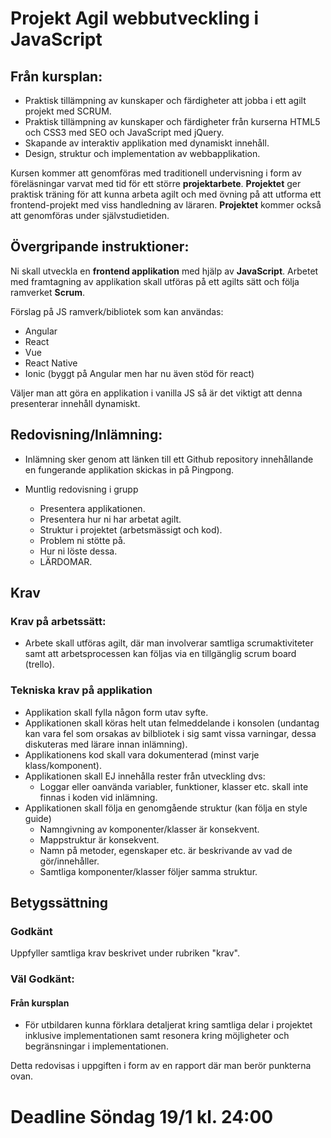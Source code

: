 # Projekt Agil webbutveckling i JavaScript

## Från kursplan: 
* Praktisk tillämpning av kunskaper och färdigheter att jobba i ett agilt projekt med SCRUM.
* Praktisk tillämpning av kunskaper och färdigheter från kurserna HTML5 och CSS3 med SEO och JavaScript med jQuery.
* Skapande av interaktiv applikation med dynamiskt innehåll.
* Design, struktur och implementation av webbapplikation.

Kursen kommer att genomföras med traditionell undervisning i form av föreläsningar varvat med tid för ett större **projektarbete**. **Projektet** ger praktisk träning för att kunna arbeta agilt och med övning på att utforma ett frontend-projekt med viss handledning av läraren. **Projektet** kommer också att genomföras under självstudietiden.

## Övergripande instruktioner:

Ni skall utveckla en **frontend applikation** med hjälp av **JavaScript**. Arbetet med framtagning av applikation skall utföras på ett agilts sätt och följa ramverket **Scrum**.

Förslag på JS ramverk/bibliotek som kan användas:

* Angular
* React
* Vue
* React Native
* Ionic (byggt på Angular men har nu även stöd för react)

Väljer man att göra en applikation i vanilla JS så är det viktigt att denna presenterar innehåll dynamiskt.

## Redovisning/Inlämning:

* Inlämning sker genom att länken till ett Github repository innehållande en fungerande applikation skickas in på Pingpong.

* Muntlig redovisning i grupp
  * Presentera applikationen.
  * Presentera hur ni har arbetat agilt.
  * Struktur i projektet (arbetsmässigt och kod).
  * Problem ni stötte på.
  * Hur ni löste dessa.
  * LÄRDOMAR.

## Krav
### Krav på arbetssätt:

* Arbete skall utföras agilt, där man involverar samtliga scrumaktiviteter samt att arbetsprocessen kan följas via en tillgänglig scrum board (trello).

### Tekniska krav på applikation

* Applikation skall fylla någon form utav syfte.
* Applikationen skall köras helt utan felmeddelande i konsolen (undantag kan vara fel som orsakas av bilbliotek i sig samt vissa varningar, dessa diskuteras med lärare innan inlämning).
* Applikationens kod skall vara dokumenterad (minst varje klass/komponent).
* Applikationen skall EJ innehålla rester från utveckling dvs:
  * Loggar eller oanvända variabler, funktioner, klasser etc. skall inte finnas i koden vid inlämning.
* Applikationen skall följa en genomgående struktur (kan följa en style guide)
  * Namngivning av komponenter/klasser är konsekvent.
  * Mappstruktur är konsekvent.
  * Namn på metoder, egenskaper etc. är beskrivande av vad de gör/innehåller.
  * Samtliga komponenter/klasser följer samma struktur.

## Betygssättning

### Godkänt

Uppfyller samtliga krav beskrivet under rubriken "krav".

### Väl Godkänt:

#### Från kursplan 
* För utbildaren kunna förklara detaljerat kring samtliga delar i projektet inklusive implementationen samt resonera kring möjligheter och begränsningar i implementationen.

Detta redovisas i uppgiften i form av en rapport där man berör punkterna ovan.

# Deadline Söndag 19/1 kl. 24:00